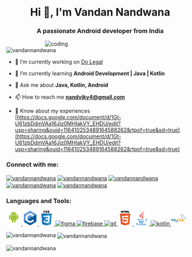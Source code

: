 <h1 align="center">Hi 👋, I'm Vandan Nandwana</h1>
<h3 align="center">A passionate Android developer from India</h3>

<img align= "right" alt="coding" width = "400" src = "https://physicsgurukul.com/wp-content/uploads/2019/02/character-1.gif">

<p align="left"> <img src="https://komarev.com/ghpvc/?username=vandannandwana&label=Profile%20views&color=0e75b6&style=flat" alt="vandannandwana" /> </p>

- 🔭 I’m currently working on [Do Legal](https://github.com/vandannandwana/DoLegalApp.git)

- 🌱 I’m currently learning **Android Development | Java | Kotlin**

- 💬 Ask me about **Java, Kotlin, Android**

- 📫 How to reach me **nandviky4@gmail.com**

- 📄 Know about my experiences [https://docs.google.com/document/d/1Gt-U61zbDdmVAa16Jjz0MHIakVY_EHDU/edit?usp=sharing&ouid=116410253489164588262&rtpof=true&sd=true](https://docs.google.com/document/d/1Gt-U61zbDdmVAa16Jjz0MHIakVY_EHDU/edit?usp=sharing&ouid=116410253489164588262&rtpof=true&sd=true)

<h3 align="left">Connect with me:</h3>
<p align="left">
<a href="https://twitter.com/vandannandwana" target="blank"><img align="center" src="https://raw.githubusercontent.com/rahuldkjain/github-profile-readme-generator/master/src/images/icons/Social/twitter.svg" alt="vandannandwana" height="30" width="40" /></a>
<a href="https://linkedin.com/in/vandannandwana" target="blank"><img align="center" src="https://raw.githubusercontent.com/rahuldkjain/github-profile-readme-generator/master/src/images/icons/Social/linked-in-alt.svg" alt="vandannandwana" height="30" width="40" /></a>
<a href="https://fb.com/vandannandwana" target="blank"><img align="center" src="https://raw.githubusercontent.com/rahuldkjain/github-profile-readme-generator/master/src/images/icons/Social/facebook.svg" alt="vandannandwana" height="30" width="40" /></a>
<a href="https://instagram.com/vandannandwana" target="blank"><img align="center" src="https://raw.githubusercontent.com/rahuldkjain/github-profile-readme-generator/master/src/images/icons/Social/instagram.svg" alt="vandannandwana" height="30" width="40" /></a>
<a href="https://www.leetcode.com/vandannandwana" target="blank"><img align="center" src="https://raw.githubusercontent.com/rahuldkjain/github-profile-readme-generator/master/src/images/icons/Social/leet-code.svg" alt="vandannandwana" height="30" width="40" /></a>
</p>

<h3 align="left">Languages and Tools:</h3>
<p align="left"> <a href="https://developer.android.com" target="_blank" rel="noreferrer"> <img src="https://raw.githubusercontent.com/devicons/devicon/master/icons/android/android-original-wordmark.svg" alt="android" width="40" height="40"/> </a> <a href="https://www.cprogramming.com/" target="_blank" rel="noreferrer"> <img src="https://raw.githubusercontent.com/devicons/devicon/master/icons/c/c-original.svg" alt="c" width="40" height="40"/> </a> <a href="https://www.w3schools.com/css/" target="_blank" rel="noreferrer"> <img src="https://raw.githubusercontent.com/devicons/devicon/master/icons/css3/css3-original-wordmark.svg" alt="css3" width="40" height="40"/> </a> <a href="https://www.figma.com/" target="_blank" rel="noreferrer"> <img src="https://www.vectorlogo.zone/logos/figma/figma-icon.svg" alt="figma" width="40" height="40"/> </a> <a href="https://firebase.google.com/" target="_blank" rel="noreferrer"> <img src="https://www.vectorlogo.zone/logos/firebase/firebase-icon.svg" alt="firebase" width="40" height="40"/> </a> <a href="https://git-scm.com/" target="_blank" rel="noreferrer"> <img src="https://www.vectorlogo.zone/logos/git-scm/git-scm-icon.svg" alt="git" width="40" height="40"/> </a> <a href="https://www.w3.org/html/" target="_blank" rel="noreferrer"> <img src="https://raw.githubusercontent.com/devicons/devicon/master/icons/html5/html5-original-wordmark.svg" alt="html5" width="40" height="40"/> </a> <a href="https://www.java.com" target="_blank" rel="noreferrer"> <img src="https://raw.githubusercontent.com/devicons/devicon/master/icons/java/java-original.svg" alt="java" width="40" height="40"/> </a> <a href="https://kotlinlang.org" target="_blank" rel="noreferrer"> <img src="https://www.vectorlogo.zone/logos/kotlinlang/kotlinlang-icon.svg" alt="kotlin" width="40" height="40"/> </a> <a href="https://www.mysql.com/" target="_blank" rel="noreferrer"> <img src="https://raw.githubusercontent.com/devicons/devicon/master/icons/mysql/mysql-original-wordmark.svg" alt="mysql" width="40" height="40"/> </a> </p>

<p><img align="left" src="https://github-readme-stats.vercel.app/api/top-langs?username=vandannandwana&show_icons=true&locale=en&layout=compact" alt="vandannandwana" /></p>

<p>&nbsp;<img align="center" src="https://github-readme-stats.vercel.app/api?username=vandannandwana&show_icons=true&locale=en" alt="vandannandwana" /></p>

<p><img align="center" src="https://github-readme-streak-stats.herokuapp.com/?user=vandannandwana&" alt="vandannandwana" /></p>
